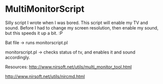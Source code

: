 MultiMonitorScript
==================

Silly script I wrote when I was bored. This script will enable my TV and sound. 
Before I had to change my screen resolution, then enable my sound, but this speeds it up a bit. :P

Bat file -> runs monitorscript.pl

monitorscript.pl -> checks status of tv, and enables it and sound accordingly.

Resources:
http://www.nirsoft.net/utils/multi_monitor_tool.html

http://www.nirsoft.net/utils/nircmd.html

